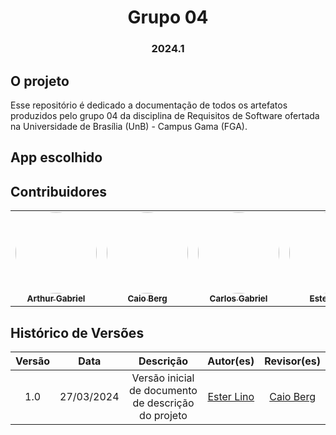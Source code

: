 <h1 align="center"> Grupo 04  </h1>
<h3 align="center"> 2024.1 </h3>

## O projeto

Esse repositório é dedicado a documentação de todos os artefatos produzidos pelo grupo 04 da disciplina de Requisitos de Software ofertada na Universidade de Brasília (UnB) - Campus Gama (FGA).

## App escolhido

## Contribuidores

<table>
  <tr>
    <td align="center"><a href="https://github.com/ArthurGabrieel"><img style="border-radius: 50%;" src="https://github.com/ArthurGabrieel.png" width="130px;" alt=""/><br /><sub><b>Arthur Gabriel</b></sub></a><br/></td>
    <td align="center"><a href="https://github.com/Caio-bergbjj"><img style="border-radius: 50%;" src="https://github.com/Caio-bergbjj.png" width="130px;" alt=""/><br /><sub><b>Caio Berg</b></sub></a><br/></td>
    <td align="center"><a href="https://github.com/TheCarlosRamos"><img style="border-radius: 50%;" src="https://github.com/TheCarlosRamos.png" width="130px;" alt=""/><br /><sub><b>Carlos Gabriel</b></sub></a><br/></td>
    <td align="center"><a href="https://github.com/esteerlino"><img style="border-radius: 50%;" src="https://github.com/esteerlino.png" width="130px;" alt=""/><br /><sub><b>Ester Lino</b></sub></a><br/></td>
    <td align="center"><a href="https://github.com/HeBatalha"><img style="border-radius: 50%;" src="https://github.com/HeBatalha.png" width="130px;" alt=""/><br /><sub><b>Henrique Batalha</b></sub></a><br/></td>
    <td align="center"><a href="https://github.com/IsaqueSH"><img style="border-radius: 50%;" src="https://github.com/IsaqueSH.png" width="130px;" alt=""/><br /><sub><b>Isaque Santos</b></sub></a><br/></td>
    <td align="center"><a href="https://github.com/thiagorfreitas"><img style="border-radius: 50%;" src="https://github.com/thiagorfreitas.png" width="130px;" alt=""/><br /><sub><b>Thiago Freitas</b></sub></a><br/></td>
  </tr>
</table>

## Histórico de Versões

| Versão |    Data    |                      Descrição                      |      Autor(es)      | Revisor(es)  |
| :----: | :--------: | :-------------------------------------------------: | :-----------------: | :----------: |
|  1.0   | 27/03/2024 | Versão inicial de documento de descrição do projeto | [Ester Lino](https://github.com/esteerlino) | [Caio Berg](https://github.com/Caio-bergbjj) |
